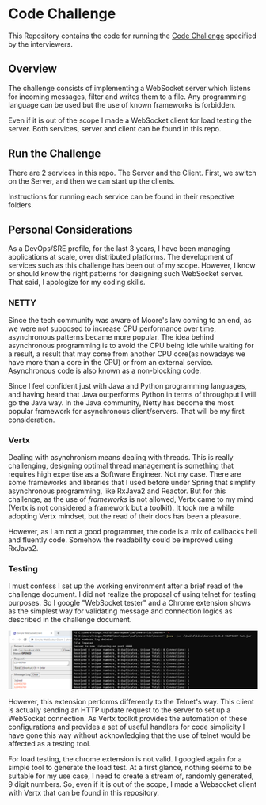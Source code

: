 # Code Challenge

This Repository contains the code for running the [Code Challenge]() specified by the interviewers. 

## Overview

The challenge consists of implementing a WebSocket server which listens for incoming messages, filter and writes them to a file. Any programming language can be used but the use of known frameworks is forbidden.

Even if it is out of the scope I made a WebSocket client for load testing the server. Both services, server and client can be found in this repo.

## Run the Challenge

There are 2 services in this repo. The Server and the Client. First, we switch on the Server, and then we can start up the clients. 

Instructions for running each service can be found in their respective folders.

## Personal Considerations

As a DevOps/SRE profile, for the last 3 years, I have been managing applications at scale, over distributed platforms. The development of services such as this challenge has been out of my scope. However, I know or should know the right patterns for designing such WebSocket server. That said, I apologize for my coding skills.

### NETTY

Since the tech community was aware of Moore's law coming to an end, as we were not supposed to increase CPU performance over time, asynchronous patterns became more popular. The idea behind asynchronous programming is to avoid the CPU being idle while waiting for a result, a result that may come from another CPU core(as nowadays we have more than a core in the CPU) or from an external service. Asynchronous code is also known as a non-blocking code.

Since I feel confident just with Java and Python programming languages, and having heard that Java outperforms Python in terms of throughput I will go the Java way. In the Java community, Netty has become the most popular framework for asynchronous client/servers. That will be my first consideration. 

### Vertx

Dealing with asynchronism means dealing with threads. This is really challenging, designing optimal thread management is something that requires high expertise as a Software Engineer. Not my case. There are some frameworks and libraries that I used before under Spring that simplify asynchronous programming, like RxJava2 and Reactor. But for this challenge, as the use of *frameworks* is not allowed, Vertx came to my mind (Vertx is not considered a framework but a toolkit). It took me a while adopting Vertx mindset, but the read of their docs has been a pleasure. 

However, as I am not a good programmer, the code is a mix of callbacks hell and fluently code. Somehow the readability could be improved using RxJava2.

### Testing

I must confess I set up the working environment after a brief read of the challenge document. I did not realize the proposal of using telnet for testing purposes. So I google "WebSocket tester" and a Chrome extension shows as the simplest way for validating message and connection logics as described in the challenge document. 

![](assets/chrome-extension.png)

However, this extension performs differently to the Telnet's way. This client is actually sending an HTTP update request to the server to set up a WebSocket connection. As Vertx toolkit provides the automation of these configurations and provides a set of useful handlers for code simplicity I have gone this way without acknowledging that the use of telnet would be affected as a testing tool. 

For load testing, the chrome extension is not valid. I googled again for a simple tool to generate the load test. At a first glance, nothing seems to be suitable for my use case, I need to create a stream of, randomly generated, 9 digit numbers. So, even if it is out of the scope, I made a Websocket client with Vertx that can be found in this repository.